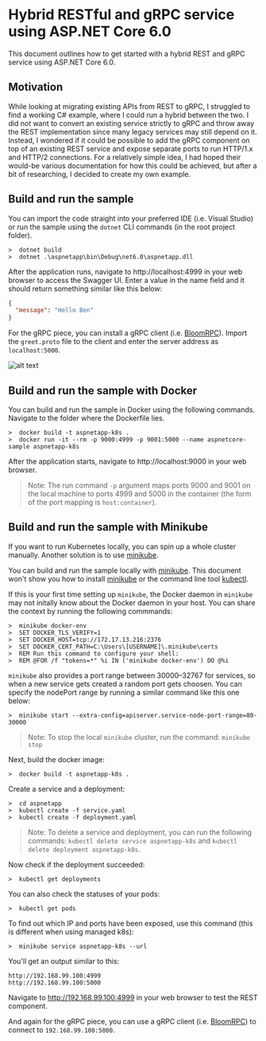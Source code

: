 # Hybrid RESTful and gRPC service using ASP.NET Core 6.0

This document outlines how to get started with a hybrid REST and gRPC service using ASP.NET Core 6.0.

## Motivation

While looking at migrating existing APIs from REST to gRPC, I struggled to find a working C# example, where I could run a hybrid between the two. I did not want to convert an existing service strictly to gRPC and throw away the REST implementation since many legacy services may still depend on it. Instead, I wondered if it could be possible to add the gRPC component on top of an existing REST service and expose separate ports to run HTTP/1.x and HTTP/2 connections. For a relatively simple idea, I had hoped their would-be various documentation for how this could be achieved, but after a bit of researching, I decided to create my own example.

## Build and run the sample

You can import the code straight into your preferred IDE (i.e. Visual Studio) or run the sample using the `dotnet` CLI commands (in the root project folder).

```pwsh
>  dotnet build
>  dotnet .\aspnetapp\bin\Debug\net6.0\aspnetapp.dll
```

After the application runs, navigate to http://localhost:4999 in your web browser to access the Swagger UI. Enter a value in the name field and it should return something similar like this below:

```json
{
  "message": "Hello Ben"
}
```

For the gRPC piece, you can install a gRPC client (i.e. [BloomRPC](https://github.com/uw-labs/bloomrpc)). Import the `greet.proto` file to the client and enter the server address as `localhost:5000`.

![alt text](bloomrpc.png?raw=true "BloomRPC Example")

## Build and run the sample with Docker

You can build and run the sample in Docker using the following commands. Navigate to the folder where the Dockerfile lies.

```pwsh
>  docker build -t aspnetapp-k8s .
>  docker run -it --rm -p 9000:4999 -p 9001:5000 --name aspnetcore-sample aspnetapp-k8s
```

After the application starts, navigate to http://localhost:9000 in your web browser.

> Note: The run command `-p` argument maps ports 9000 and 9001 on the local machine to ports 4999 and 5000 in the container (the form of the port mapping is `host:container`).

## Build and run the sample with Minikube

If you want to run Kubernetes locally, you can spin up a whole cluster manually. Another solution is to use [minikube](https://kubernetes.io/docs/setup/minikube/). 

You can build and run the sample locally with [minikube](https://kubernetes.io/docs/setup/minikube/). This document won't show you how to install [minikube](https://kubernetes.io/docs/setup/minikube/) or the command line tool [kubectl](https://kubernetes.io/docs/tasks/tools/install-kubectl/).

If this is your first time setting up `minikube`, the Docker daemon in `minikube` may not initally know about the Docker daemon in your host. You can share the context by running the following commmands:
```pwsh
>  minikube docker-env
>  SET DOCKER_TLS_VERIFY=1
>  SET DOCKER_HOST=tcp://172.17.13.216:2376
>  SET DOCKER_CERT_PATH=C:\Users\[USERNAME]\.minikube\certs
>  REM Run this command to configure your shell:
>  REM @FOR /f "tokens=*" %i IN ('minikube docker-env') DO @%i
```

`minikube` also provides a port range between 30000–32767 for services, so when a new service gets created a random port gets choosen. You can specify the nodePort range by running a similar command like this one below:
```pwsh
>  minikube start --extra-config=apiserver.service-node-port-range=80-30000
```

> Note: To stop the local `minikube` cluster, run the command: `minikube stop`

Next, build the docker image:
```pwsh
>  docker build -t aspnetapp-k8s .
```

Create a service and a deployment:
```pwsh
>  cd aspnetapp
>  kubectl create -f service.yaml
>  kubectl create -f deployment.yaml
```

> Note: To delete a service and deployment, you can run the following commands: `kubectl delete service aspnetapp-k8s` and `kubectl delete deployment aspnetapp-k8s`.

Now check if the deployment succeeded:
```pwsh
>  kubectl get deployments
```

You can also check the statuses of your pods:
```pwsh
>  kubectl get pods
```

To find out which IP and ports have been exposed, use this command (this is different when using managed k8s):
```pwsh
>  minikube service aspnetapp-k8s --url
```

You'll get an output similar to this:
```pwsh
http://192.168.99.100:4999
http://192.168.99.100:5000
```

Navigate to http://192.168.99.100:4999 in your web browser to test the REST component.

And again for the gRPC piece, you can use a gRPC client (i.e. [BloomRPC](https://github.com/uw-labs/bloomrpc)) to connect to `192.168.99.100:5000`.